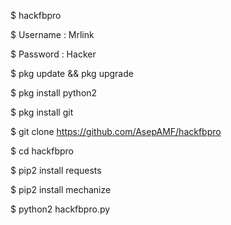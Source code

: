 $ hackfbpro


$ Username : Mrlink

$ Password : Hacker


$ pkg update && pkg upgrade

$ pkg install python2

$ pkg install git

$ git clone https://github.com/AsepAMF/hackfbpro

$ cd hackfbpro

$ pip2 install requests

$ pip2 install mechanize

$ python2 hackfbpro.py
